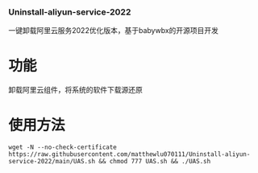### Uninstall-aliyun-service-2022
一键卸载阿里云服务2022优化版本，基于babywbx的开源项目开发
# 功能
卸载阿里云组件，将系统的软件下载源还原
# 使用方法 
```
wget -N --no-check-certificate https://raw.githubusercontent.com/matthewlu070111/Uninstall-aliyun-service-2022/main/UAS.sh && chmod 777 UAS.sh && ./UAS.sh
```